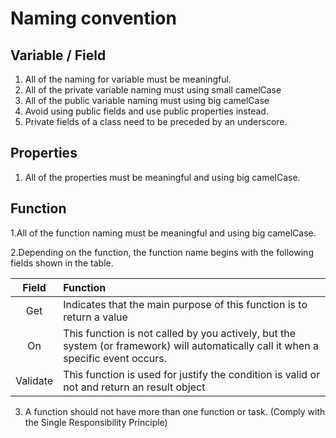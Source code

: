 # Naming convention
## Variable / Field
1. All of the naming for variable must be meaningful.
2. All of the private variable naming must using small camelCase
3. All of the public variable naming must using big camelCase
4. Avoid using public fields and use public properties instead.
5. Private fields of a class need to be preceded by an underscore.

## Properties
1. All of the properties must be meaningful and using big camelCase.

## Function
1.All of the function naming must be meaningful and using big camelCase.

2.Depending on the function, the function name begins with the following fields shown in the table. 

|Field|Function|
|:------:|:------|
|Get|Indicates that the main purpose of this function is to return a value|
|On|This function is not called by you actively, but the system (or framework) will automatically call it when a specific event occurs.|
|Validate|This function is used for justify the condition is valid or not and return an result object|

3. A function should not have more than one function or task. (Comply with the Single Responsibility Principle)

